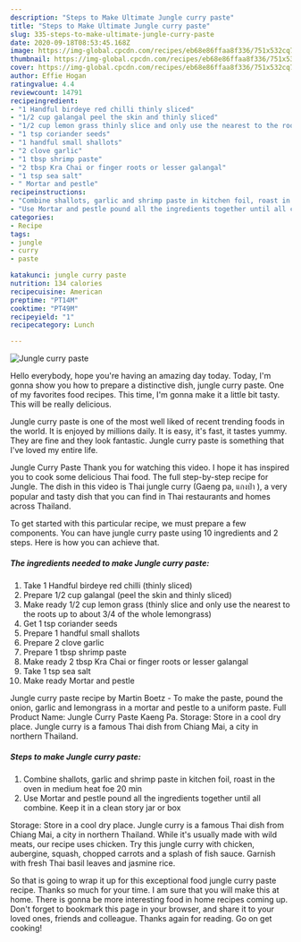 ```yaml
---
description: "Steps to Make Ultimate Jungle curry paste"
title: "Steps to Make Ultimate Jungle curry paste"
slug: 335-steps-to-make-ultimate-jungle-curry-paste
date: 2020-09-18T08:53:45.168Z
image: https://img-global.cpcdn.com/recipes/eb68e86ffaa8f336/751x532cq70/jungle-curry-paste-recipe-main-photo.jpg
thumbnail: https://img-global.cpcdn.com/recipes/eb68e86ffaa8f336/751x532cq70/jungle-curry-paste-recipe-main-photo.jpg
cover: https://img-global.cpcdn.com/recipes/eb68e86ffaa8f336/751x532cq70/jungle-curry-paste-recipe-main-photo.jpg
author: Effie Hogan
ratingvalue: 4.4
reviewcount: 14791
recipeingredient:
- "1 Handful birdeye red chilli thinly sliced"
- "1/2 cup galangal peel the skin and thinly sliced"
- "1/2 cup lemon grass thinly slice and only use the nearest to the roots up to about 34 of the whole lemongrass"
- "1 tsp coriander seeds"
- "1 handful small shallots"
- "2 clove garlic"
- "1 tbsp shrimp paste"
- "2 tbsp Kra Chai or finger roots or lesser galangal"
- "1 tsp sea salt"
- " Mortar and pestle"
recipeinstructions:
- "Combine shallots, garlic and shrimp paste in kitchen foil, roast in the oven in medium heat foe 20 min"
- "Use Mortar and pestle pound all the ingredients together until all combine. Keep it in a clean story jar or box"
categories:
- Recipe
tags:
- jungle
- curry
- paste

katakunci: jungle curry paste 
nutrition: 134 calories
recipecuisine: American
preptime: "PT14M"
cooktime: "PT49M"
recipeyield: "1"
recipecategory: Lunch

---
```



![Jungle curry paste](https://img-global.cpcdn.com/recipes/eb68e86ffaa8f336/751x532cq70/jungle-curry-paste-recipe-main-photo.jpg)

Hello everybody, hope you're having an amazing day today. Today, I'm gonna show you how to prepare a distinctive dish, jungle curry paste. One of my favorites food recipes. This time, I'm gonna make it a little bit tasty. This will be really delicious.

Jungle curry paste is one of the most well liked of recent trending foods in the world. It is enjoyed by millions daily. It is easy, it's fast, it tastes yummy. They are fine and they look fantastic. Jungle curry paste is something that I've loved my entire life.

Jungle Curry Paste Thank you for watching this video. I hope it has inspired you to cook some delicious Thai food. The full step-by-step recipe for Jungle. The dish in this video is Thai jungle curry (Gaeng pa, แกงป่า ), a very popular and tasty dish that you can find in Thai restaurants and homes across Thailand.


To get started with this particular recipe, we must prepare a few components. You can have jungle curry paste using 10 ingredients and 2 steps. Here is how you can achieve that.

<!--inarticleads1-->

##### The ingredients needed to make Jungle curry paste:

1. Take 1 Handful birdeye red chilli (thinly sliced)
1. Prepare 1/2 cup galangal (peel the skin and thinly sliced)
1. Make ready 1/2 cup lemon grass (thinly slice and only use the nearest to the roots up to about 3/4 of the whole lemongrass)
1. Get 1 tsp coriander seeds
1. Prepare 1 handful small shallots
1. Prepare 2 clove garlic
1. Prepare 1 tbsp shrimp paste
1. Make ready 2 tbsp Kra Chai or finger roots or lesser galangal
1. Take 1 tsp sea salt
1. Make ready  Mortar and pestle


Jungle curry paste recipe by Martin Boetz - To make the paste, pound the onion, garlic and lemongrass in a mortar and pestle to a uniform paste. Full Product Name: Jungle Curry Paste Kaeng Pa. Storage: Store in a cool dry place. Jungle curry is a famous Thai dish from Chiang Mai, a city in northern Thailand. 

<!--inarticleads2-->

##### Steps to make Jungle curry paste:

1. Combine shallots, garlic and shrimp paste in kitchen foil, roast in the oven in medium heat foe 20 min
1. Use Mortar and pestle pound all the ingredients together until all combine. Keep it in a clean story jar or box


Storage: Store in a cool dry place. Jungle curry is a famous Thai dish from Chiang Mai, a city in northern Thailand. While it&#39;s usually made with wild meats, our recipe uses chicken. Try this jungle curry with chicken, aubergine, squash, chopped carrots and a splash of fish sauce. Garnish with fresh Thai basil leaves and jasmine rice. 

So that is going to wrap it up for this exceptional food jungle curry paste recipe. Thanks so much for your time. I am sure that you will make this at home. There is gonna be more interesting food in home recipes coming up. Don't forget to bookmark this page in your browser, and share it to your loved ones, friends and colleague. Thanks again for reading. Go on get cooking!
